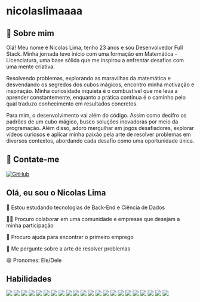 # nicolaslimaaaa
## 🚀 Sobre mim
Olá! Meu nome é Nicolas Lima, tenho 23 anos e sou Desenvolvedor Full Stack. Minha jornada teve início com uma formação em Matemática - Licenciatura, uma base sólida que me inspirou a enfrentar desafios com uma mente criativa.

Resolvendo problemas, explorando as maravilhas da matemática e desvendando os segredos dos cubos mágicos, encontro minha motivação e inspiração. Minha curiosidade inquieta é o combustível que me leva a aprender constantemente, enquanto a prática contínua é o caminho pelo qual traduzo conhecimento em resultados concretos.

Para mim, o desenvolvimento vai além do código. Assim como decifro os padrões de um cubo mágico, busco soluções inovadoras por meio da programação. Além disso, adoro mergulhar em jogos desafiadores, explorar vídeos curiosos e aplicar minha paixão pela arte de resolver problemas em diversos contextos, abordando cada desafio como uma oportunidade única.


## 🔗 Contate-me
[![GitHub](https://img.shields.io/badge/github-%23121011.svg?style=for-the-badge&logo=github&logoColor=white)](https://github.com/nicolaslimaaaa)

## Olá, eu sou o Nicolas Lima
🧠 Estou estudando tecnologias de Back-End e Ciência de Dados

👯‍♀️ Procuro colaborar em uma comunidade e empresas que desejam a minha participação

🤔 Procuro ajuda para encontrar o primeiro emprego

💬 Me pergunte sobre a arte de resolver problemas

😄 Pronomes: Ele/Dele


## Habilidades
<div>
  <img src="https://img.shields.io/badge/git-%23F05033.svg?style=for-the-badge&logo=git&logoColor=white"/>
  <img src="https://img.shields.io/badge/github-%23121011.svg?style=for-the-badge&logo=github&logoColor=white"/>
  <img src="https://img.shields.io/badge/html5-%23E34F26.svg?style=for-the-badge&logo=html5&logoColor=white"/>
  <img src="https://img.shields.io/badge/css3-%231572B6.svg?style=for-the-badge&logo=css3&logoColor=white"/>
  <img src="https://img.shields.io/badge/javascript-%23323330.svg?style=for-the-badge&logo=javascript&logoColor=%23F7DF1E"/>
  <img src="https://img.shields.io/badge/vite-%23646CFF.svg?style=for-the-badge&logo=vite&logoColor=white"/>
  <img src="https://img.shields.io/badge/react-%2320232a.svg?style=for-the-badge&logo=react&logoColor=%2361DAFB"/>
  <img src="https://img.shields.io/badge/React_Router-CA4245?style=for-the-badge&logo=react-router&logoColor=white"/>
  <img src="https://img.shields.io/badge/redux-%23593d88.svg?style=for-the-badge&logo=redux&logoColor=white"/>
  <img src="https://img.shields.io/badge/-jest-%23C21325?style=for-the-badge&logo=jest&logoColor=white"/>
  <img src="https://img.shields.io/badge/tailwindcss-%2338B2AC.svg?style=for-the-badge&logo=tailwind-css&logoColor=white"/>
  <img src="https://img.shields.io/badge/daisyui-5A0EF8?style=for-the-badge&logo=daisyui&logoColor=white"/>
  <img src="https://img.shields.io/badge/node.js-6DA55F?style=for-the-badge&logo=node.js&logoColor=white"/>
  <img src="https://img.shields.io/badge/express.js-%23404d59.svg?style=for-the-badge&logo=express&logoColor=%2361DAFB"/>
  <img src="https://img.shields.io/badge/-mocha-%238D6748?style=for-the-badge&logo=mocha&logoColor=white"/>
  <img src="https://img.shields.io/badge/sinon.js-323330?style=for-the-badge&logo=sinon"/>
  <img src="https://img.shields.io/badge/mysql-%2300f.svg?style=for-the-badge&logo=mysql&logoColor=white"/>
  <img src="https://img.shields.io/badge/JWT-black?style=for-the-badge&logo=JSON%20web%20tokens"/>
  <img src="https://img.shields.io/badge/NPM-%23CB3837.svg?style=for-the-badge&logo=npm&logoColor=white"/>
  <img src="https://img.shields.io/badge/NODEMON-%23323330.svg?style=for-the-badge&logo=nodemon&logoColor=%BBDEAD"/>
  <img src="https://img.shields.io/badge/Trello-%23026AA7.svg?style=for-the-badge&logo=Trello&logoColor=white"/>
  <img src="https://img.shields.io/badge/Notion-%23000000.svg?style=for-the-badge&logo=notion&logoColor=white"/>
</div>
